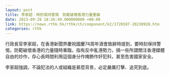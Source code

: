 ```yaml
---
layout: post
title: 李家超︰時刻保持警惕　防範破壞香港力量重臨
date: 2023-09-28 18:26:49.000000000 +08:00
link: https://news.rthk.hk/rthk/ch/component/k2/1720587-20230928.htm
categories: rthk
---
```


行政長官李家超，在香港新聞界慶祝國慶74周年酒會致辭時提到，要時刻保持警惕，防範破壞香港的力量隨時重臨，指有反中亂港勢力，搞一些所謂關注香港媒體自由的炒作，存心長時間利用這個身分作掩飾作奸犯科，甚至危害國家安全。

李家超強調，不論犯法的人或組織是甚麼背景，必定嚴厲打擊、追究到底。
